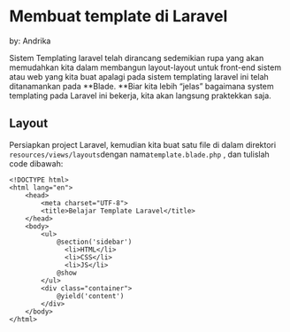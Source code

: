 # Membuat template di Laravel

by: Andrika

Sistem Templating laravel telah dirancang sedemikian rupa yang akan memudahkan kita dalam membangun layout-layout untuk front-end sistem atau web yang kita buat apalagi pada sistem templating laravel ini telah ditanamankan pada **Blade. **Biar kita lebih “jelas”  bagaimana system templating pada Laravel ini bekerja, kita akan langsung praktekkan saja.

## Layout

Persiapkan project Laravel, kemudian kita buat satu file di dalam direktori `resources/views/layouts`dengan nama`template.blade.php` , dan tulislah code dibawah:

```
<!DOCTYPE html>
<html lang="en">
	<head>
		<meta charset="UTF-8">
		<title>Belajar Template Laravel</title>
	</head>
	<body>
		<ul>
			@section('sidebar')
			  <li>HTML</li>
			  <li>CSS</li>
			  <li>JS</li>
			@show
		</ul>
		<div class="container">
			@yield('content')
		</div>
	</body>
</html>
```



